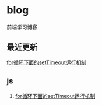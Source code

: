 # blog
前端学习博客

## 最近更新
[for循环下面的setTimeout运行机制](https://github.com/tanhrepo/blog/issues/1)

## js
1. [for循环下面的setTimeout运行机制](https://github.com/tanhrepo/blog/issues/1)
